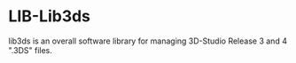 LIB-Lib3ds
==========

lib3ds is an overall software library for managing 3D-Studio Release 3 and 4 ".3DS" files.
